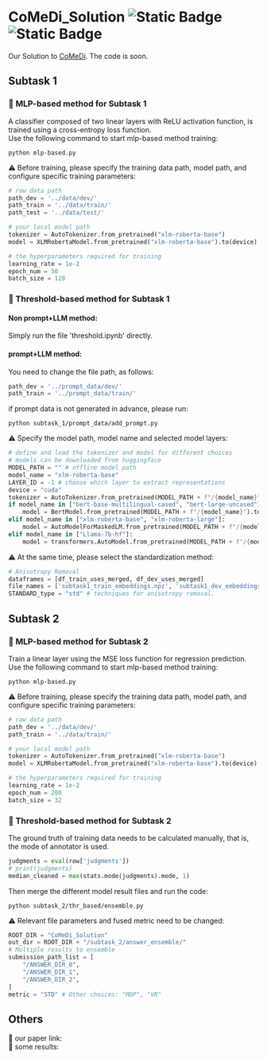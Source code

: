 # CoMeDi_Solution ![Static Badge](https://img.shields.io/badge/license-MIT-green) ![Static Badge](https://img.shields.io/badge/COLING-2025-blue)

Our Solution to [CoMeDi](https://comedinlp.github.io/). The code is soon.

## Subtask 1
### 🌟 MLP-based method for Subtask 1
A classifier composed of two linear layers with ReLU activation function, is trained using a cross-entropy loss function.  
Use the following command to start mlp-based method training:  
```  
python mlp-based.py
```
⚠ Before training, please specify the training data path, model path, and configure specific training parameters:  
```python 
# raw data path
path_dev = '../data/dev/'
path_train = '../data/train/'
path_test = '../data/test/'

# your local model path
tokenizer = AutoTokenizer.from_pretrained("xlm-roberta-base")
model = XLMRobertaModel.from_pretrained("xlm-roberta-base").to(device)

# the hyperparameters required for training
learning_rate = 1e-2
epoch_num = 50
batch_size = 128
```
### 🌟 Threshold-based method for Subtask 1
#### Non prompt+LLM method:
Simply run the file 'threshold.ipynb' directly.
#### prompt+LLM method:
You need to change the file path, as follows:
```python 
path_dev = '../prompt_data/dev/'
path_train = '../prompt_data/train/'
```
if prompt data is not generated in advance, please run:
```
python subtask_1/prompt_data/add_prompt.py
```
⚠ Specify the model path, model name and selected model layers:   
```python
# define and load the tokenizer and model for different choices
# models can be downloaded from huggingface
MODEL_PATH = "" # offline model path
model_name = "xlm-roberta-base"
LAYER_ID = -1 # choose which layer to extract representations
device = "cuda"
tokenizer = AutoTokenizer.from_pretrained(MODEL_PATH + f"/{model_name}")
if model_name in ["bert-base-multilingual-cased", "bert-large-uncased"]:
    model = BertModel.from_pretrained(MODEL_PATH + f"/{model_name}").to(device)
elif model_name in ["xlm-roberta-base", "xlm-roberta-large"]:
    model = AutoModelForMaskedLM.from_pretrained(MODEL_PATH + f"/{model_name}").to(device)
elif model_name in ["Llama-7b-hf"]:
    model = transformers.AutoModel.from_pretrained(MODEL_PATH + f"/{model_name}", device_map="auto").half()
```
⚠ At the same time, please select the standardization method:  
```python
# Anisotropy Removal
dataframes = [df_train_uses_merged, df_dev_uses_merged]
file_names = ['subtask1_train_embeddings.npz', 'subtask1_dev_embeddings.npz']
STANDARD_type = "std" # techniques for anisotropy removal.
```
## Subtask 2

### 🌟 MLP-based method for Subtask 2
Train a linear layer using the MSE loss function for regression prediction.  
Use the following command to start mlp-based method training:  
```  
python mlp-based.py
```
⚠ Before training, please specify the training data path, model path, and configure specific training parameters:  
```python 
# raw data path
path_dev = '../data/dev/'
path_train = '../data/train/'

# your local model path
tokenizer = AutoTokenizer.from_pretrained("xlm-roberta-base")
model = XLMRobertaModel.from_pretrained("xlm-roberta-base").to(device)

# the hyperparameters required for training
learning_rate = 1e-2
epoch_num = 200
batch_size = 32
```
### 🌟 Threshold-based method for Subtask 2
The ground truth of training data needs to be calculated manually, that is, the mode of annotator is used.  
```python 
judgments = eval(row['judgments'])
# print(judgments) 
median_cleaned = max(stats.mode(judgments).mode, 1)
```  
Then merge the different model result files and run the code:  
``` 
python subtask_2/thr_based/ensemble.py
```
⚠ Relevant file parameters and fused metric need to be changed:
```python 
ROOT_DIR = "CoMeDi_Solution"
out_dir = ROOT_DIR + "/subtask_2/answer_ensemble/"
# Multiple results to ensemble
submission_path_list = [
    "/ANSWER_DIR_0",
    "/ANSWER_DIR_1",
    "/ANSWER_DIR_2",
]
metric = "STD" # Other choices: "MDP", "VR"
```  
## Others
🌟 our paper link:  
🌟 some results: